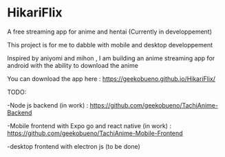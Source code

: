 # HikariFlix
A free streaming app for anime and hentai (Currently in developpement)

This project is for me to dabble with mobile and desktop developpement 

Inspired by aniyomi and mihon , I am building an anime streaming app for android  with the ability to download the anime

You can download the app here : https://geekobueno.github.io/HikariFlix/

TODO:


-Node js backend (in work) : https://github.com/geekobueno/TachiAnime-Backend

-Mobile frontend with Expo go and react native  (in work) : https://github.com/geekobueno/TachiAnime-Mobile-Frontend

-desktop frontend with electron js (to be done)
